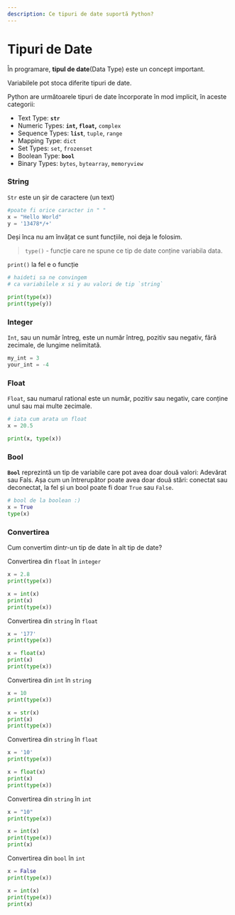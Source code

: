 ```yaml
---
description: Ce tipuri de date suportă Python?
---
```


# Tipuri de Date

În programare, **tipul de date**\(Data Type\) este un concept important.

Variabilele pot stoca diferite tipuri de date.

Python are următoarele tipuri de date încorporate în mod implicit, în aceste categorii:

* Text Type: **`str`**
* Numeric Types: **`int`, `float`,** `complex`
* Sequence Types: **`list`**, `tuple`, `range`
* Mapping Type: `dict`
* Set Types: `set`, `frozenset`
* Boolean Type: **`bool`**
* Binary Types: `bytes`, `bytearray`, `memoryview`

###  S**tring**

`Str` este un șir de caractere \(un text\)

```python
#poate fi orice caracter in " "
x = "Hello World" 
y = '13478*/+'
```

Deși înca nu am învățat ce sunt funcțiile, noi deja le folosim.

> `type()` - funcție care ne spune ce tip de date conține variabila data.

`print()` la fel e o funcție

```python
# haideti sa ne convingem 
# ca variabilele x si y au valori de tip `string`

print(type(x))
print(type(y))
```

###  **Integer**

`Int`, sau un număr întreg, este un număr întreg, pozitiv sau negativ, fără zecimale, de lungime nelimitată.

```python
my_int = 3
your_int = -4
```

### Float

 `Float`, sau numarul rational este un număr, pozitiv sau negativ, care conține unul sau mai multe zecimale.

```python
# iata cum arata un float
x = 20.5 

print(x, type(x))
```

### Bool

 **`Bool`** reprezintă un tip de variabile care pot avea doar două valori: Adevărat sau Fals. Așa cum un întrerupător poate avea doar două stări: conectat sau deconectat, la fel și un bool poate fi doar `True` sau `False`.

```python
# bool de la boolean :)
x = True
type(x)
```

### Convertirea

Cum convertim dintr-un tip de date în alt tip de date?

Convertirea din `float`  în `integer`

```python
x = 2.8
print(type(x))

x = int(x)
print(x)
print(type(x))
```

Convertirea din `string` în `float`

```python
x = '177'
print(type(x))

x = float(x)
print(x)
print(type(x))
```

Convertirea din `int`  în  `string`

```python
x = 10
print(type(x))

x = str(x)
print(x)
print(type(x))
```

Convertirea din `string`  în  `float`

```python
x = '10'
print(type(x))

x = float(x)
print(x)
print(type(x))
```

Convertirea din `string`  în  `int`

```python
x = "10"
print(type(x))

x = int(x)
print(type(x))
print(x)
```

Convertirea din `bool`  în  `int`

```python
x = False
print(type(x))

x = int(x)
print(type(x))
print(x)
```

